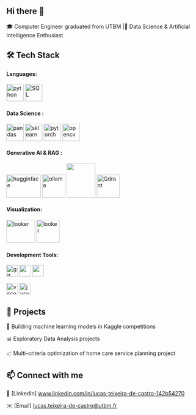 ## Hi there 👋

🎓 Computer Engineer graduated from UTBM |🤖 Data Science & Artificial Intelligence Enthusiast

## 🛠️ Tech Stack

#### Languages: 

<p align="left">
<img src="https://cdn.jsdelivr.net/gh/devicons/devicon@latest/icons/python/python-original.svg" alt="python" width="45" height="45"/>
<img src="https://cdn.jsdelivr.net/gh/devicons/devicon@latest/icons/azuresqldatabase/azuresqldatabase-original.svg" alt="SQL" width="45" height="45" />
</p>

#### Data Science : 

<p align="left">
<img src="https://cdn.jsdelivr.net/gh/devicons/devicon@latest/icons/pandas/pandas-original-wordmark.svg" alt="pandas" width="45" height="45" />    
<img src="https://cdn.jsdelivr.net/gh/devicons/devicon@latest/icons/scikitlearn/scikitlearn-original.svg" alt="sklearn" width="45" height="45" />
<img src="https://cdn.jsdelivr.net/gh/devicons/devicon@latest/icons/pytorch/pytorch-original-wordmark.svg" alt="pytorch" width="45" height="45" />          
<img src="https://cdn.jsdelivr.net/gh/devicons/devicon@latest/icons/opencv/opencv-original-wordmark.svg" alt="opencv" width="45" height="45"/>
 </p>    

#### Generative AI & RAG : 

<p align="left">
<img src="https://imgs.search.brave.com/U8dpAnwqg_nsx2umZnEML4ggE-jT9LUKDMdKRIlqCvM/rs:fit:860:0:0:0/g:ce/aHR0cHM6Ly9odWdn/aW5nZmFjZS5jby9k/YXRhc2V0cy9odWdn/aW5nZmFjZS9icmFu/ZC1hc3NldHMvcmVz/b2x2ZS8wZmQxNGNk/NmVjYTEwMjRhNDg3/NDI3ZGI4ZDUyY2U1/ZDEwYjNhMzIxL2hm/LWxvZ28td2l0aC10/aXRsZS5wbmc" alt="hugginface" width="90" height="60" />    
  
<img src="https://imgs.search.brave.com/-YFgzU0fGDO7_Lp0mVPcKVYYubcH7wOmx4htvPN5HVQ/rs:fit:860:0:0:0/g:ce/aHR0cHM6Ly93d3cu/bGludXh0cmlja3Mu/ZnIvdXBsb2FkL29s/bGFtYS1sb2dvLnBu/Zw" alt="ollama" width="60" height="60" />
<img src="https://imgs.search.brave.com/Xr14JMyFd_0v8vpMSQ1LatU2X9_H8jKaoJn_GPrYw5w/rs:fit:860:0:0:0/g:ce/aHR0cHM6Ly9jZG4u/cHJvZC53ZWJzaXRl/LWZpbGVzLmNvbS82/NWI4Y2Q3MjgzNWNl/ZWFjZDQ0NDlhNTMv/NjgyMmZlODU4OTg5/YzgwOWVlOGYwNmZm/X0xhbkNoYWluLWxv/Z28uc3Zn" width="75" height="90" />          
<img src="https://imgs.search.brave.com/Xns3YeCGGJIbGOKum8C7H8wEBNr2XtkvbmesngFaMWg/rs:fit:860:0:0:0/g:ce/aHR0cHM6Ly9sb2dv/LnN2Z2Nkbi5jb20v/bC9xZHJhbnQtOHgu/cG5n" alt="Qdrant" width="60" height="60"/>
 </p> 

          
#### Visualization: 

<p align="left">
<img src="https://imgs.search.brave.com/Wren6p4VsRuv8wUGvP-VSQxuceluupPGnrGavxnVZd0/rs:fit:860:0:0:0/g:ce/aHR0cHM6Ly9sb2dv/aGlzdG9yeS5uZXQv/d3AtY29udGVudC91/cGxvYWRzLzIwMjMv/MDUvUG93ZXItQkkt/U3ltYm9sLTEwMjR4/NTc2LnBuZw" alt="looker" width="75" height="60"/>
<img src="https://upload.wikimedia.org/wikipedia/commons/thumb/4/4c/Looker.svg/512px-Looker.svg.png?20210222181719" alt="looker" width="60" height="60"/>
 </p> 

#### Development Tools: 

<p align="left">
<img src="https://cdn.jsdelivr.net/gh/devicons/devicon@latest/icons/git/git-original-wordmark.svg" alt="git" width="30" height="30" />
<img src="https://cdn.jsdelivr.net/gh/devicons/devicon@latest/icons/gitlab/gitlab-original.svg" width="30" height="30" />
<img src="https://cdn.jsdelivr.net/gh/devicons/devicon@latest/icons/github/github-original.svg" width="30" height="30" />
<img src="https://cdn.jsdelivr.net/gh/devicons/devicon@latest/icons/docker/docker-original-wordmark.svg" alt="github" width="30" height="03" />      
</p>     

<p align="left">
<img src="https://cdn.jsdelivr.net/gh/devicons/devicon@latest/icons/vscode/vscode-original.svg" alt="vscode" width3035" height="30"/>        
<img src="https://cdn.jsdelivr.net/gh/devicons/devicon@latest/icons/jupyter/jupyter-original-wordmark.svg" alt="jupyter" width="30" height="30"/>
</p>         
                 

## 📂 Projects

🧠 Building machine learning models in Kaggle competitions 

📊 Exploratory Data Analysis projects

📈 Multi-criteria optimization of home care service planning  project

## 📫 Connect with me

💼 [LinkedIn]
www.linkedin.com/in/lucas-teixeira-de-castro-142b54270

✉️ [Email]
lucas.teixeira-de-castro@utbm.fr


<!--
ressource utilisé pour créer le readme avec les icone : 

    - Insertions des logos : Il suffit de copier le lien d'une image sur internet avec clique droit "copier l'adresse de l'image" et l'insérer dans une balise
    https://medium.com/design-bootcamp/how-to-design-an-attractive-github-profile-readme-3618d6c53783
    https://github.com/Ileriayo/markdown-badges 
    
-->


